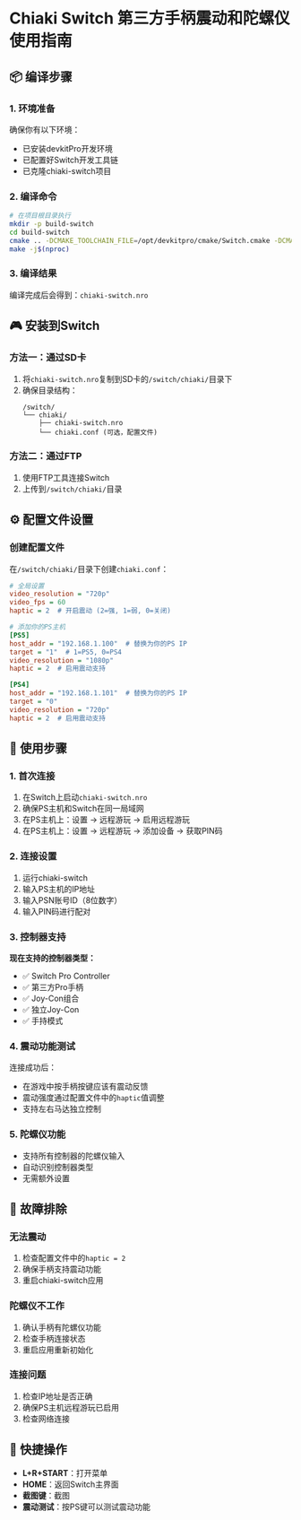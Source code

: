 # Chiaki Switch 第三方手柄震动和陀螺仪使用指南

## 📦 编译步骤

### 1. 环境准备
确保你有以下环境：
- 已安装devkitPro开发环境
- 已配置好Switch开发工具链
- 已克隆chiaki-switch项目

### 2. 编译命令
```bash
# 在项目根目录执行
mkdir -p build-switch
cd build-switch
cmake .. -DCMAKE_TOOLCHAIN_FILE=/opt/devkitpro/cmake/Switch.cmake -DCMAKE_BUILD_TYPE=Release
make -j$(nproc)
```

### 3. 编译结果
编译完成后会得到：`chiaki-switch.nro`

## 🎮 安装到Switch

### 方法一：通过SD卡
1. 将`chiaki-switch.nro`复制到SD卡的`/switch/chiaki/`目录下
2. 确保目录结构：
   ```
   /switch/
   └── chiaki/
       ├── chiaki-switch.nro
       └── chiaki.conf (可选，配置文件)
   ```

### 方法二：通过FTP
1. 使用FTP工具连接Switch
2. 上传到`/switch/chiaki/`目录

## ⚙️ 配置文件设置

### 创建配置文件
在`/switch/chiaki/`目录下创建`chiaki.conf`：

```ini
# 全局设置
video_resolution = "720p"
video_fps = 60
haptic = 2  # 开启震动 (2=强, 1=弱, 0=关闭)

# 添加你的PS主机
[PS5]
host_addr = "192.168.1.100"  # 替换为你的PS IP
target = "1"  # 1=PS5, 0=PS4
video_resolution = "1080p"
haptic = 2  # 启用震动支持

[PS4]
host_addr = "192.168.1.101"  # 替换为你的PS IP
target = "0"
video_resolution = "720p"
haptic = 2  # 启用震动支持
```

## 🎯 使用步骤

### 1. 首次连接
1. 在Switch上启动`chiaki-switch.nro`
2. 确保PS主机和Switch在同一局域网
3. 在PS主机上：设置 → 远程游玩 → 启用远程游玩
4. 在PS主机上：设置 → 远程游玩 → 添加设备 → 获取PIN码

### 2. 连接设置
1. 运行chiaki-switch
2. 输入PS主机的IP地址
3. 输入PSN账号ID（8位数字）
4. 输入PIN码进行配对

### 3. 控制器支持
**现在支持的控制器类型：**
- ✅ Switch Pro Controller
- ✅ 第三方Pro手柄
- ✅ Joy-Con组合
- ✅ 独立Joy-Con
- ✅ 手持模式

### 4. 震动功能测试
连接成功后：
- 在游戏中按手柄按键应该有震动反馈
- 震动强度通过配置文件中的`haptic`值调整
- 支持左右马达独立控制

### 5. 陀螺仪功能
- 支持所有控制器的陀螺仪输入
- 自动识别控制器类型
- 无需额外设置

## 🔧 故障排除

### 无法震动
1. 检查配置文件中的`haptic = 2`
2. 确保手柄支持震动功能
3. 重启chiaki-switch应用

### 陀螺仪不工作
1. 确认手柄有陀螺仪功能
2. 检查手柄连接状态
3. 重启应用重新初始化

### 连接问题
1. 检查IP地址是否正确
2. 确保PS主机远程游玩已启用
3. 检查网络连接

## 📱 快捷操作
- **L+R+START**：打开菜单
- **HOME**：返回Switch主界面
- **截图键**：截图
- **震动测试**：按PS键可以测试震动功能